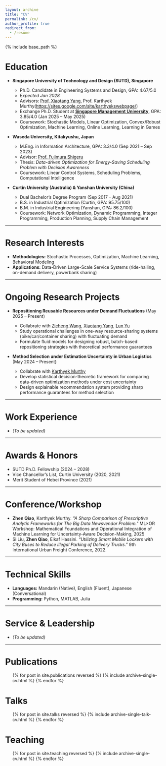 ```yaml
---
layout: archive
title: "CV"
permalink: /cv/
author_profile: true
redirect_from:
  - /resume
---
```


{% include base_path %}

Education
======
* **Singapore University of Technology and Design (SUTD), Singapore**  
  * Ph.D. Candidate in Engineering Systems and Design, GPA: 4.67/5.0  
  * *Expected Jan 2028*  
  * Advisors: [Prof. Xiaotang Yang](https://xiaotangyang.com/), Prof. Karthyek Murthy(https://sites.google.com/site/karthyekswebpage/)  
  * Exchange Ph.D. Student at **[Singapore Management University](https://business.smu.edu.sg/phd-business-operations-management/programme-structure-curriculum)**, GPA: 3.85/4.0 (Jan 2025 – May 2025)  
  * Coursework: Stochastic Models, Linear Optimization, Convex/Robust Optimization, Machine Learning, Online Learning, Learning in Games

* **Waseda University, Kitakyushu, Japan**  
  * M.Eng. in Information Architecture, GPA: 3.3/4.0 (Sep 2021 – Sep 2023)  
  * Advisor: [Prof. Fujimura Shigeru](https://www.smartindustry.jp/)  
  * Thesis: *Data-driven Optimization for Energy-Saving Scheduling Problem with Decision Awareness*  
  * Coursework: Linear Control Systems, Scheduling Problems, Computational Intelligence  

* **Curtin University (Australia) & Yanshan University (China)**  
  * Dual Bachelor’s Degree Program (Sep 2017 – Aug 2021)  
  * B.S. in Industrial Optimization (Curtin, GPA: 95.75/100)  
  * B.M. in Industrial Engineering (Yanshan, GPA: 86.2/100)  
  * Coursework: Network Optimization, Dynamic Programming, Integer Programming, Production Planning, Supply Chain Management

---

Research Interests
======
* **Methodologies:** Stochastic Processes, Optimization, Machine Learning, Behavioral Modeling  
* **Applications:** Data-Driven Large-Scale Service Systems (ride-hailing, on-demand delivery, powerbank sharing)  

---

Ongoing Research Projects
======
* **Repositioning Reusable Resources under Demand Fluctuations** (May 2025 – Present)  
  * Collabrate with [Zicheng Wang](https://zicheng-wang.com/), [Xiaotang Yang](https://xiaotangyang.com/), [Lun Yu](https://sds.cuhk.edu.cn/en/teacher/826)
  * Study operational challenges in one-way resource-sharing systems (bike/car/container sharing) with fluctuating demand  
  * Formulate fluid models for designing robust, batch-based repositioning strategies with theoretical performance guarantees  

* **Method Selection under Estimation Uncertainty in Urban Logistics** (May 2024 – Present)  
  * Collabrate with [Karthyek Murthy](https://sites.google.com/site/karthyekswebpage/)  
  * Develop statistical decision-theoretic framework for comparing data-driven optimization methods under cost uncertainty  
  * Design explainable recommendation system providing sharp performance guarantees for method selection  

---

Work Experience
======
* *(To be updated)*  

---

Awards & Honors
======
* SUTD Ph.D. Fellowship (2024 – 2028)  
* Vice Chancellor’s List, Curtin University (2020, 2021)  
* Merit Student of Hebei Province (2021)
---

Conference/Workshop
======
* **Zhen Qiao**, Karthyek Murthy. *"A Sharp Comparison of Prescriptive Analytic Frameworks for The Big Data Newsvendor Problem."* ML×OR Workshop: Mathematical Foundations and Operational Integration of Machine Learning for Uncertainty-Aware Decision-Making, 2025
* Si Liu, **Zhen Qiao**, Elkaf Hassini. *“Utilizing Smart Mobile Lockers with City Buses to Reduce Illegal Parking of Delivery Trucks.”* 9th International Urban Freight Conference, 2022.  

---

Technical Skills
======
* **Languages:** Mandarin (Native), English (Fluent), Japanese (Conversational)  
* **Programming:** Python, MATLAB, Julia

---

Service & Leadership
======
* *(To be updated)*  

---

Publications
======
<ul>{% for post in site.publications reversed %}
  {% include archive-single-cv.html %}
{% endfor %}</ul>

Talks
======
<ul>{% for post in site.talks reversed %}
  {% include archive-single-talk-cv.html %}
{% endfor %}</ul>

Teaching
======
<ul>{% for post in site.teaching reversed %}
  {% include archive-single-cv.html %}
{% endfor %}</ul>
